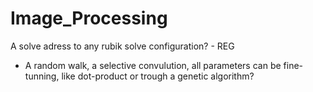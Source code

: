 # Image_Processing

A solve adress to any rubik solve configuration? - REG 
+ A random walk, a selective convulution, all parameters can be fine-tunning, like dot-product or trough a genetic algorithm?
